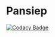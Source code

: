 # Pansiep
[![Codacy Badge](https://api.codacy.com/project/badge/Grade/5e29a9c6c7da48f99dce4020ae67421e)](https://app.codacy.com/gh/pieterbrandsen/Pansiep?utm_source=github.com&utm_medium=referral&utm_content=pieterbrandsen/Pansiep&utm_campaign=Badge_Grade)